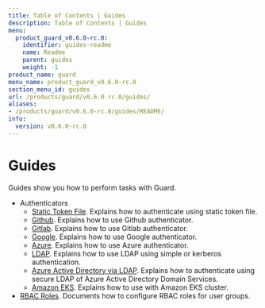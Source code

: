 ```yaml
---
title: Table of Contents | Guides
description: Table of Contents | Guides
menu:
  product_guard_v0.6.0-rc.0:
    identifier: guides-readme
    name: Readme
    parent: guides
    weight: -1
product_name: guard
menu_name: product_guard_v0.6.0-rc.0
section_menu_id: guides
url: /products/guard/v0.6.0-rc.0/guides/
aliases:
- /products/guard/v0.6.0-rc.0/guides/README/
info:
  version: v0.6.0-rc.0
---
```


# Guides

Guides show you how to perform tasks with Guard.

- Authenticators
  - [Static Token File](/products/guard/v0.6.0-rc.0/guides/authenticator/static_token_file). Explains how to authenticate using static token file.
  - [Github](/products/guard/v0.6.0-rc.0/guides/authenticator/github). Explains how to use Github authenticator.
  - [Gitlab](/products/guard/v0.6.0-rc.0/guides/authenticator/gitlab). Explains how to use Gitlab authenticator.
  - [Google](/products/guard/v0.6.0-rc.0/guides/authenticator/google). Explains how to use Google authenticator.
  - [Azure](/products/guard/v0.6.0-rc.0/guides/authenticator/azure). Explains how to use Azure authenticator.
  - [LDAP](/products/guard/v0.6.0-rc.0/guides/authenticator/ldap). Explains how to use LDAP using simple or kerberos authentication.
  - [Azure Active Directory via LDAP](/products/guard/v0.6.0-rc.0/guides/authenticator/ldap_azure). Explains how to authenticate using secure LDAP of Azure Active Directory Domain Services.
  - [Amazon EKS](/products/guard/v0.6.0-rc.0/guides/authenticator/aws_eks). Explains how to use with Amazon EKS cluster.
- [RBAC Roles](/products/guard/v0.6.0-rc.0/guides/rbac). Documents how to configure RBAC roles for user groups.
